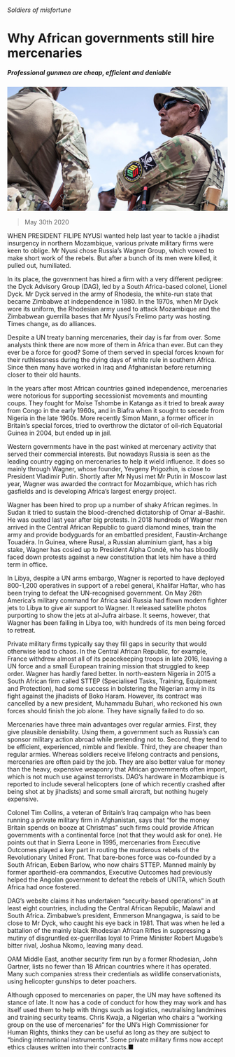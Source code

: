 ###### Soldiers of misfortune

# Why African governments still hire mercenaries 

##### Professional gunmen are cheap, efficient and deniable 

![image](images/20200530_MAP002_0.jpg) 

> May 30th 2020 

WHEN PRESIDENT FILIPE NYUSI wanted help last year to tackle a jihadist insurgency in northern Mozambique, various private military firms were keen to oblige. Mr Nyusi chose Russia’s Wagner Group, which vowed to make short work of the rebels. But after a bunch of its men were killed, it pulled out, humiliated.

In its place, the government has hired a firm with a very different pedigree: the Dyck Advisory Group (DAG), led by a South Africa-based colonel, Lionel Dyck. Mr Dyck served in the army of Rhodesia, the white-run state that became Zimbabwe at independence in 1980. In the 1970s, when Mr Dyck wore its uniform, the Rhodesian army used to attack Mozambique and the Zimbabwean guerrilla bases that Mr Nyusi’s Frelimo party was hosting. Times change, as do alliances.


Despite a UN treaty banning mercenaries, their day is far from over. Some analysts think there are now more of them in Africa than ever. But can they ever be a force for good? Some of them served in special forces known for their ruthlessness during the dying days of white rule in southern Africa. Since then many have worked in Iraq and Afghanistan before returning closer to their old haunts.

In the years after most African countries gained independence, mercenaries were notorious for supporting secessionist movements and mounting coups. They fought for Moïse Tshombe in Katanga as it tried to break away from Congo in the early 1960s, and in Biafra when it sought to secede from Nigeria in the late 1960s. More recently Simon Mann, a former officer in Britain’s special forces, tried to overthrow the dictator of oil-rich Equatorial Guinea in 2004, but ended up in jail.

Western governments have in the past winked at mercenary activity that served their commercial interests. But nowadays Russia is seen as the leading country egging on mercenaries to help it wield influence. It does so mainly through Wagner, whose founder, Yevgeny Prigozhin, is close to President Vladimir Putin. Shortly after Mr Nyusi met Mr Putin in Moscow last year, Wagner was awarded the contract for Mozambique, which has rich gasfields and is developing Africa’s largest energy project.

Wagner has been hired to prop up a number of shaky African regimes. In Sudan it tried to sustain the blood-drenched dictatorship of Omar al-Bashir. He was ousted last year after big protests. In 2018 hundreds of Wagner men arrived in the Central African Republic to guard diamond mines, train the army and provide bodyguards for an embattled president, Faustin-Archange Touadéra. In Guinea, where Rusal, a Russian aluminium giant, has a big stake, Wagner has cosied up to President Alpha Condé, who has bloodily faced down protests against a new constitution that lets him have a third term in office.

In Libya, despite a UN arms embargo, Wagner is reported to have deployed 800-1,200 operatives in support of a rebel general, Khalifar Haftar, who has been trying to defeat the UN-recognised government. On May 26th America’s military command for Africa said Russia had flown modern fighter jets to Libya to give air support to Wagner. It released satellite photos purporting to show the jets at al-Jufra airbase. It seems, however, that Wagner has been failing in Libya too, with hundreds of its men being forced to retreat.

Private military firms typically say they fill gaps in security that would otherwise lead to chaos. In the Central African Republic, for example, France withdrew almost all of its peacekeeping troops in late 2016, leaving a UN force and a small European training mission that struggled to keep order. Wagner has hardly fared better. In north-eastern Nigeria in 2015 a South African firm called STTEP (Specialised Tasks, Training, Equipment and Protection), had some success in bolstering the Nigerian army in its fight against the jihadists of Boko Haram. However, its contract was cancelled by a new president, Muhammadu Buhari, who reckoned his own forces should finish the job alone. They have signally failed to do so.

Mercenaries have three main advantages over regular armies. First, they give plausible deniability. Using them, a government such as Russia’s can sponsor military action abroad while pretending not to. Second, they tend to be efficient, experienced, nimble and flexible. Third, they are cheaper than regular armies. Whereas soldiers receive lifelong contracts and pensions, mercenaries are often paid by the job. They are also better value for money than the heavy, expensive weaponry that African governments often import, which is not much use against terrorists. DAG’s hardware in Mozambique is reported to include several helicopters (one of which recently crashed after being shot at by jihadists) and some small aircraft, but nothing hugely expensive.

Colonel Tim Collins, a veteran of Britain’s Iraq campaign who has been running a private military firm in Afghanistan, says that “for the money Britain spends on booze at Christmas” such firms could provide African governments with a continental force (not that they would ask for one). He points out that in Sierra Leone in 1995, mercenaries from Executive Outcomes played a key part in routing the murderous rebels of the Revolutionary United Front. That bare-bones force was co-founded by a South African, Eeben Barlow, who now chairs STTEP. Manned mainly by former apartheid-era commandos, Executive Outcomes had previously helped the Angolan government to defeat the rebels of UNITA, which South Africa had once fostered.

DAG’s website claims it has undertaken “security-based operations” in at least eight countries, including the Central African Republic, Malawi and South Africa. Zimbabwe’s president, Emmerson Mnangagwa, is said to be close to Mr Dyck, who caught his eye back in 1981. That was when he led a battalion of the mainly black Rhodesian African Rifles in suppressing a mutiny of disgruntled ex-guerrillas loyal to Prime Minister Robert Mugabe’s bitter rival, Joshua Nkomo, leaving many dead.

OAM Middle East, another security firm run by a former Rhodesian, John Gartner, lists no fewer than 18 African countries where it has operated. Many such companies stress their credentials as wildlife conservationists, using helicopter gunships to deter poachers.

Although opposed to mercenaries on paper, the UN may have softened its stance of late. It now has a code of conduct for how they may work and has itself used them to help with things such as logistics, neutralising landmines and training security teams. Chris Kwaja, a Nigerian who chairs a “working group on the use of mercenaries” for the UN’s High Commissioner for Human Rights, thinks they can be useful as long as they are subject to “binding international instruments”. Some private military firms now accept ethics clauses written into their contracts.■

